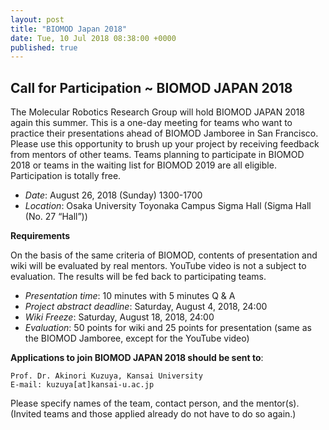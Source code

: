 ```yaml
---
layout: post
title: "BIOMOD Japan 2018"
date: Tue, 10 Jul 2018 08:38:00 +0000
published: true
---
```


## Call for Participation ~ BIOMOD JAPAN 2018

The Molecular Robotics Research Group will hold BIOMOD JAPAN 2018 again this summer. This is a one-day meeting for teams who want to practice their presentations ahead of BIOMOD Jamboree in San Francisco. Please use this opportunity to brush up your project by receiving feedback from mentors of other teams. Teams planning to participate in BIOMOD 2018 or teams in the waiting list for BIOMOD 2019 are all eligible. Participation is totally free.

- *Date*: August 26, 2018 (Sunday) 1300-1700
- *Location*: Osaka University Toyonaka Campus Sigma Hall (Sigma Hall (No. 27 “Hall”))

**Requirements**

On the basis of the same criteria of BIOMOD, contents of presentation and wiki will be evaluated by real mentors. YouTube video is not a subject to evaluation. The results will be fed back to participating teams.

- *Presentation time*: 10 minutes with 5 minutes Q & A
- *Project abstract deadline*: Saturday, August 4, 2018, 24:00
- *Wiki Freeze*: Saturday, August 18, 2018, 24:00
- *Evaluation*: 50 points for wiki and 25 points for presentation (same as the BIOMOD Jamboree, except for the YouTube video)

**Applications to join BIOMOD JAPAN 2018 should be sent to**:
```
Prof. Dr. Akinori Kuzuya, Kansai University
E-mail: kuzuya[at]kansai-u.ac.jp
```

Please specify names of the team, contact person, and the mentor(s).
(Invited teams and those applied already do not have to do so again.)

